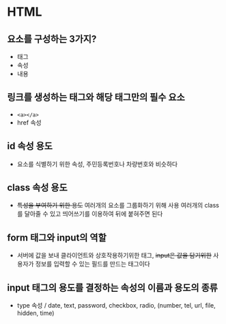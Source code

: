 # HTML

## 요소를 구성하는 3가지?

- 태그
- 속성
- 내용

## 링크를 생성하는 태그와 해당 태그만의 필수 요소

- `<a></a>`
- href 속성

## id 속성 용도

- 요소를 식별하기 위한 속성, 주민등록번호나 차량번호와 비슷하다

## class 속성 용도

- ~~특성을 부여하기 위한 용도~~ 여러개의 요소를 그룹화하기 위해 사용 여러개의 class를 달아줄 수 있고 띄어쓰기를 이용하여 뒤에 붙혀주면 된다

## form 태그와 input의 역할

- 서버에 값을 보내 클라이언트와 상호작용하기위한 태그, ~~input은 값을 담기위한~~ 사용자가 정보를 입력할 수 있는 필드를 만드는 태그이다

## input 태그의 용도를 결정하는 속성의 이름과 용도의 종류

- type 속성 / date, text, password, checkbox, radio, (number, tel, url, file, hidden, time)
